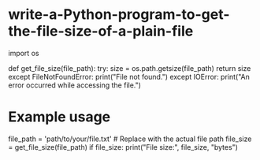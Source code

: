 # write-a-Python-program-to-get-the-file-size-of-a-plain-file

import os

def get_file_size(file_path):
    try:
        size = os.path.getsize(file_path)
        return size
    except FileNotFoundError:
        print("File not found.")
    except IOError:
        print("An error occurred while accessing the file.")

# Example usage
file_path = 'path/to/your/file.txt'  # Replace with the actual file path
file_size = get_file_size(file_path)
if file_size:
    print("File size:", file_size, "bytes")
